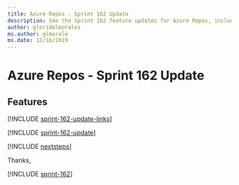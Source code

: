 ```yaml
---
title: Azure Repos - Sprint 162 Update
description: See the Sprint 162 feature updates for Azure Repos, including next steps.
author: gloridelmorales
ms.author: glmorale
ms.date: 12/16/2019
---
```


# Azure Repos - Sprint 162 Update

## Features

[!INCLUDE [sprint-162-update-links](../includes/repos/sprint-162-update-links.md)]

[!INCLUDE [sprint-162-update](../includes/repos/sprint-162-update.md)]

[!INCLUDE [nextsteps](../includes/nextsteps.md)]

Thanks,

[!INCLUDE [sprint-162](../includes/signer/sprint-162.md)]
